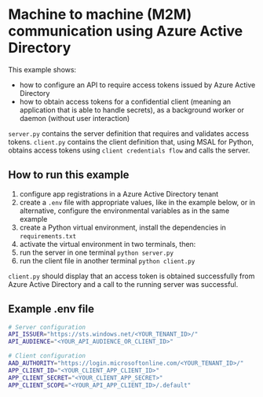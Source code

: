 # Machine to machine (M2M) communication using Azure Active Directory

This example shows:
* how to configure an API to require access tokens issued by Azure Active Directory
* how to obtain access tokens for a confidential client (meaning an application that is
  able to handle secrets), as a background worker or daemon (without user interaction)

`server.py` contains the server definition that requires and validates access tokens.
`client.py` contains the client definition that, using MSAL for Python, obtains access
tokens using `client credentials flow` and calls the server.

## How to run this example

1. configure app registrations in a Azure Active Directory tenant
2. create a `.env` file with appropriate values, like in the example below,
   or in alternative, configure the environmental variables as in the same
   example
3. create a Python virtual environment, install the dependencies in `requirements.txt`
4. activate the virtual environment in two terminals, then:
5. run the server in one terminal `python server.py`
6. run the client file in another terminal `python client.py`

`client.py` should display that an access token is obtained successfully from Azure
Active Directory and a call to the running server was successful.

## Example .env file

```bash
# Server configuration
API_ISSUER="https://sts.windows.net/<YOUR_TENANT_ID>/"
API_AUDIENCE="<YOUR_API_AUDIENCE_OR_CLIENT_ID>"

# Client configuration
AAD_AUTHORITY="https://login.microsoftonline.com/<YOUR_TENANT_ID>/"
APP_CLIENT_ID="<YOUR_CLIENT_APP_CLIENT_ID>"
APP_CLIENT_SECRET="<YOUR_CLIENT_APP_SECRET>"
APP_CLIENT_SCOPE="<YOUR_API_APP_CLIENT_ID>/.default"
```
